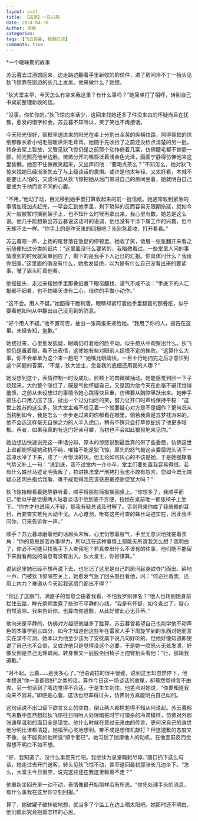 ```yaml
---
layout: post
title: 【古原】一日心期
date: 2024-04-30
Author: 潋卿
categories: 
tags: [飞云惊暮, 被翻红浪]
comments: true
--- 
```

*一个暧昧期的故事

苏云暮去过酒馆回来，边走路边翻着手里新收的的信件，进了房间冷不丁一抬头见狄飞惊靠在窗边的长几上发呆。他来做什么？她想。

“狄大堂主早，今天怎么有空来我这里？有什么事吗？”她简单打了招呼，转到自己书桌前整理新收的信。

“没事，你忙你的。”狄飞惊向来话少，这回来找她还多了件没来由的怀疑尚且在犹豫，愈发的惜字如金。苏云暮不知所以，笑了笑也不再接话。

今天阳光很好，窗框里透进来的阳光在桌上分割出金黄的纵横纹路，照得绵软的信纸都像长着小绒毛般暖烘烘毛茸茸。她随手先收拾了之前还没检点清楚的另一批，转身去架上暂放，又瞥见狄飞惊仍是之前那个动作倚着几案，仿佛睫毛都不曾颤一颤。阳光照亮他半边脸，微微分开的嘴唇泛着浅金色光泽，画面宁静得仿佛他来这里偷懒。她忍不住微微笑起来，又出声问他：“要喝点茶么？”不知怎么，她对狄飞惊来找她已经渐渐失去了与上级谈话的畏惧。或许是他太年轻，又太好看，本就不是要让人怕的，又或许自从狄飞惊把她从后门带进自己的房间坐着，她就明白自己要成为于他而言不同的心腹。

“不用。”他动了动，目光移到她手里打算收起来的前一批信纸。她通常收到紧急的事情加班加点赶完，一早会汇到他手里，剩下琐碎的反而容易无限期拖延，就如今天一般被暂时搁到架子上，也不知什么时候再拿出来。我心里有数。她总是这么说。他几乎能想象出苏云暮说这话时的语调，他也没有干涉下属工作的兴趣，但今天却不太一样。“你手上的是昨天来的回报吧？先别急着收，打开看看。”

苏云暮嗯一声，上扬的尾音落在急促的停顿里。她收了笑，敛眉一张张翻开来看之前随便扫过分类的纸片：“这里面没什么要紧的，我略微看过。一些堂里人问的事情收到的时候就简单回应了，剩下的是我手下人近日的汇报。你具体问什么？我给你细查。”这里面的确没有什么，她愈发疑虑，以为是有什么自己没看出来的要紧事，皱了眉头盯着他看。

他摇摇头，走过来接她手里那叠纸垂下眼帘翻找，语气不咸不淡：“手底下的人汇报都不细看，也不怕哪天谁有二心，借你的手做小动作。”

“这不会。用人不疑。”她回得干脆利落，眼睛却紧盯着他手里翻着的那叠纸，似乎要看他如何从中翻出自己没见到的消息。

“好个用人不疑。”他不置可否，抽出一张简报来递给她。“我用了你的人，报告在这里。未经告知，抱歉。”

她接过来，心里愈发狐疑，眼睛仍盯着他的脸不动，似乎想从中观察出什么。狄飞惊仍是垂着眼，看不出表情，这使她有些对眼前人捉摸不定的挫败。“这算什么大事，你不会单单为这个来一趟吧？”她嘴比眼睛快，一目十行地扫完之后才意识到这个问题的答案，“不是，狄大堂主，您查我的底细还用我的人哪？”

她没想到这个，表情控制一时没成功，脸颊上的肉微微抽动。她能感觉到脸一下子烧起来，大约整个涨红了，既是气他怀疑自己，又是因为他今天在此毫不避讳觉得羞愤。之前从未设想过的事情令她心跳得快且重，仿佛要从胸腔里跃出来。她伸手摁住心口用力压了压，扯出一个过分灿烂的笑，努力让开口时声线保持平稳：“这世上姓苏的这么多，狄大堂主难不成见着一个就要疑心对方是不是细作？更何况从当初到如今，我是怎么一步步走过来的你都看在眼里。倘若我真是苏梦枕派来的，他不会选这样毫无自保之力的人羊入虎口，稍有不慎只会打草惊蛇折了他更多暗桩。再者，如果我真的有这门好亲可攀，当初也不会如此狼狈地来见你。”

她边想边快速说完这一串话分辩，原本的惊怒说到最后真的带了些委屈，仿佛这世上谁都能怀疑她动机不纯，唯独不能是狄飞惊。原先的怒气被这点委屈兜头浇下一盆凉水冷了下来，成了一片惨淡的灰。但无论如何灰心的不该是她，于是她强撑着气势又补上一句：“说到底，我不过堂内一介小卒，堂主们要处置我容易得很。若有什么蛛丝马迹证明我叛了，拉进执法堂严刑拷打我也不敢有怨言。您如今既无端疑心还明白指给我看，难不成觉得我应该感恩戴德谢您宽大吗？”

狄飞惊抬眼看着她静静听着，顺手将那些简报搁回桌上。“你想多了，我顺手而已。”他似乎是觉得两人站着谈话于他到底不方便，拉她在桌前唯一那张椅子上坐下。“你方才也说用人不疑，那我有疑总该及时解了。否则将来你成了我倚赖的耳目，再要查实难免大动干戈。人心难测，唯有这些可查的蛛丝马迹实在，因此我不问你，只来告诉你一声。”

顺手？苏云暮琢磨着他的话眉头未解，心里仍憋着股气，手里无意识地揉搓着衣角：“你的意思是我办事得力，所以连在这种事情上都能无所谓我怎么想？我明白了，你必不可能只找我手下人查我吧？若真查出什么不该有的往事，他们能不能留下来就看两边的消息有没有出入。狄大堂主，你好谋算。”

说到这里她已经不想再说下去，也忘记了这里是自己的房间起身欲夺门而出。砰地一声，门被狄飞惊隔空关上，她愈发气急了回头怒目看他，问：“何必拦着我，还用上内力？难道从今天起我这扇门都出不得？”

“你出了这扇门，满屋子的信息全由着我看，不怕我罗织罪名？”他人也转到她身前拦住去路，眸光炯炯泄露了些他不平静的心绪，“我是有怀疑，如今查过了，疑心自然消除。我来告诉你，也算向你道歉，从此好彼此心无芥蒂。”

他向来是平静的，仿佛对方越怒他越多了胜算。苏云暮曾希望自己也能学他不动声色的本事学到三四分，如今才知道他这些年在雷家人手下周旋学到的东西对她而言实在深不可测。她本以为他至少该为了安抚属下说几句好听的，但他好像知道即使说了自己也不会信，又或许他只是觉得没这个必要。于是她一腔怒火无处发泄，好像反倒是自己无理取闹，转身重又一屁股坐回椅子上抱臂抬头看他：“行，那跟我道歉。”

“对不起。云暮……是我多心了。”他语调拉的很平很缓，说到这里却忽然停下，他本想说“你一直都很好”之类的话，算作今日这一场谈话的收尾，却蓦然觉得言不由衷，另一句话到了嘴边觉得不合适，于是生生刹住。他差点对她说，“你要知道我向来不容易。”即便是心腹，这话也坦率得过头，仿佛对方真能明白自己似的。

这句话说不出口留下欲言又止的空白，倒让两人都尴尬得不知从何说起。苏云暮郁气未散中忽然想起狄飞惊往日吩咐人处理暗桩时宁可错杀的冷肃模样，仿佛对外那张谦卑温和的面目全是错觉。他什么时候在意过无来由的传言，更何况自己的身世他分明比谁都清楚，她福至心灵地想到。难不成是想借机敲打？但这道歉的态度又不像，总不能真如他所说“顺手而已”。她习惯了揣摩他人的动机，在他面前反而觉得想不明白不如不想。

“好，我知道了。没什么事您先忙吧。我继续为总堂鞠躬尽瘁。”随口扔下这么句话，她走过去开门送客，转头见狄飞惊不动，甚至退回最初那张长几边坐下。“怎么，大堂主今日很空，说完这些还在我这里赖着不走？”

他重新坐回光里一动不动，表情像最开始那样若有所思。“你先处理手头的消息，有什么事我在这里你立刻回报。”

算了，她破罐子破摔般地想，就当多了个监工在边上晒太阳吧。她那时还不明白，他们彼此究竟抱着怎样的心思。

